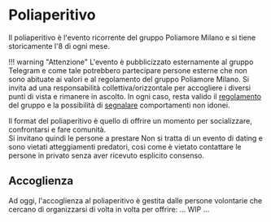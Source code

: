 # Poliaperitivo

Il poliaperitivo è l'evento ricorrente del gruppo Poliamore Milano e si tiene storicamente l'8 di ogni mese.

!!! warning "Attenzione"
    L'evento è pubblicizzato esternamente al gruppo Telegram e come tale potrebbero partecipare persone esterne che non sono abituate ai valori e al regolamento del gruppo Poliamore Milano.
    Si invita ad una responsabilità collettiva/orizzontale per accogliere i diversi punti di vista e rimanere in ascolto. In ogni caso, resta valido il [regolamento](../regolamento.md) del gruppo e la possibilità di [segnalare](../segnalazioni.md) comportamenti non idonei.

Il format del poliaperitivo è quello di offrire un momento per socializzare, confrontarsi e fare comunità.  
Si invitano quindi le persone a prestare
Non si tratta di un evento di dating e sono vietati atteggiamenti predatori, così come è vietato contattare le persone in privato senza aver ricevuto esplicito consenso.  

## Accoglienza

Ad oggi, l'accoglienza al poliaperitivo è gestita dalle persone volontarie che cercano di organizzarsi di volta in volta per offrire:
... WIP ...